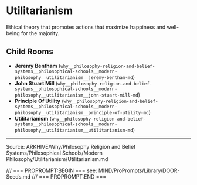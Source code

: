 # Utilitarianism

Ethical theory that promotes actions that maximize happiness and well-being for the majority.

## Child Rooms
- **Jeremy Bentham** (`why__philosophy-religion-and-belief-systems__philosophical-schools__modern-philosophy__utilitarianism__jeremy-bentham-md`)
- **John Stuart Mill** (`why__philosophy-religion-and-belief-systems__philosophical-schools__modern-philosophy__utilitarianism__john-stuart-mill-md`)
- **Principle Of Utility** (`why__philosophy-religion-and-belief-systems__philosophical-schools__modern-philosophy__utilitarianism__principle-of-utility-md`)
- **Utilitarianism** (`why__philosophy-religion-and-belief-systems__philosophical-schools__modern-philosophy__utilitarianism__utilitarianism-md`)

---
Source: ARKHIVE/Why/Philosophy Religion and Belief Systems/Philosophical Schools/Modern Philosophy/Utilitarianism/Utilitarianism.md

/// === PROPROMPT:BEGIN ===
see: MIND/ProPrompts/Library/DOOR-Seeds.md
/// === PROPROMPT:END ===
